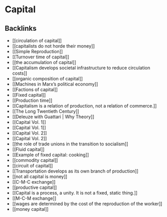 # Capital



## Backlinks

-   [[circulation of capital]]
-   [[capitalists do not horde their money]]
-   [[Simple Reproduction]]
-   [[Turnover time of capital]]
-   [[the accumulation of capital]]
-   [[Capitalism develops societal infrastructure to reduce circulation costs]]
-   [[organic composition of capital]]
-   [[Machines in Marx&rsquo;s political economy]]
-   [[Factions of capital]]
-   [[Fixed capital]]
-   [[Production time]]
-   [[Capitalism is a relation of production, not a relation of commerce.]]
-   [[The Long Twentieth Century]]
-   [[Deleuze with Guattari | Why Theory]]
-   [[Capital Vol. 1]]
-   [[Capital Vol. 1]]
-   [[Capital Vol. 2]]
-   [[Capital Vol. 2]]
-   [[the role of trade unions in the transition to socialism]]
-   [[Fluid capital]]
-   [[Example of fixed capital: cooking]]
-   [[commodity capital]]
-   [[circuit of capital]]
-   [[Transportation develops as its own branch of production]]
-   [[not all capital is money]]
-   [[C-M-C exchange]]
-   [[productive capital]]
-   [[Capital is a process, a unity. It is not a fixed, static thing.]]
-   [[M-C-M exchange]]
-   [[wages are determined by the cost of the reproduction of the worker]]
-   [[money capital]]
